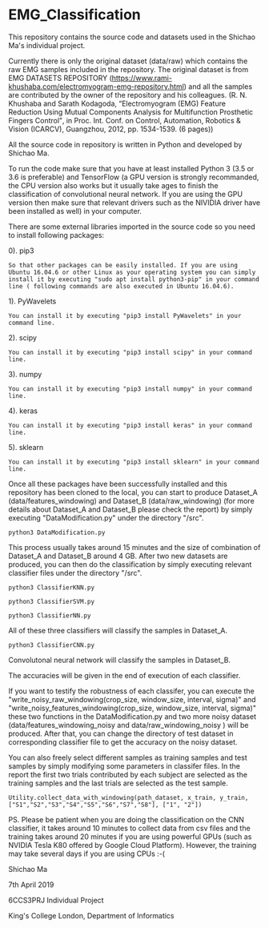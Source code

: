 # EMG_Classification

This repository contains the source code and datasets used in the Shichao Ma's individual project.

Currently there is only the original dataset (data/raw) which contains the raw EMG samples included in the repository. The original dataset is from EMG DATASETS REPOSITORY (https://www.rami-khushaba.com/electromyogram-emg-repository.html) and all the samples are contributed by the owner of the repository and his colleagues. (R. N. Khushaba and Sarath Kodagoda, “Electromyogram (EMG) Feature Reduction Using Mutual Components Analysis for Multifunction Prosthetic Fingers Control”‏, in Proc. Int. Conf. on Control, Automation, Robotics & Vision (ICARCV), Guangzhou, 2012, pp. 1534-1539. (6 pages)) 

All the source code in repository is written in Python and developed by Shichao Ma.

To run the code make sure that you have at least installed Python 3 (3.5 or 3.6 is preferable) and TensorFlow (a GPU version is strongly recommanded, the CPU version also works but it usually take ages to finish the classification of convolutional neural network. If you are using the GPU version then make sure that relevant drivers such as the NIVIDIA driver have been installed as well) in your computer.

There are some external libraries imported in the source code so you need to install following packages:

  0). pip3
  
    So that other packages can be easily installed. If you are using Ubuntu 16.04.6 or other Linux as your operating system you can simply install it by executing "sudo apt install python3-pip" in your command line ( following commands are also executed in Ubuntu 16.04.6).

  1). PyWavelets
  
    You can install it by executing "pip3 install PyWavelets" in your command line.
    
  2). scipy
  
    You can install it by executing "pip3 install scipy" in your command line.
    
  3). numpy
  
    You can install it by executing "pip3 install numpy" in your command line.
    
  4). keras
  
    You can install it by executing "pip3 install keras" in your command line.    
    
  5). sklearn
  
    You can install it by executing "pip3 install sklearn" in your command line. 
  
  
  
  Once all these packages have been successfully installed and this repository has been cloned to the local, you can start to produce Dataset_A (data/features_windowing) and Dataset_B (data/raw_windowing) (for more details about Dataset_A and Dataset_B please check the report) by simply executing "DataModification.py" under the directory "/src". 
  
    python3 DataModification.py
    
This process usually takes around 15 minutes and the size of combination of Dataset_A and Dataset_B around 4 GB. After two new datasets are produced, you can then do the classification by simply executing relevant classifier files under the directory "/src".

    python3 ClassifierKNN.py
    
    python3 ClassifierSVM.py
    
    python3 ClassifierNN.py
    
All of these three classifiers will classify the samples in Dataset_A.

    python3 ClassifierCNN.py
    
Convolutonal neural network will classify the samples in Dataset_B.

The accuracies will be given in the end of execution of each classifier.

If you want to testify the robustness of each classifer, you can execute the "write_noisy_raw_windowing(crop_size, window_size, interval, sigma)" and "write_noisy_features_windowing(crop_size, window_size, interval, sigma)" these two functions in the DataModification.py and two more noisy dataset (data/features_windowing_noisy and data/raw_windowing_noisy ) will be produced. After that, you can change the directory of test dataset in corresponding classifier file to get the accuracy on the noisy dataset.

You can also freely select different samples as training samples and test samples by simply modifying some parameters in classifer files. In the report the first two trials contributed by each subject are selected as the training samples and the last trials are selected as the test sample.

    Utility.collect_data_with_windowing(path_dataset, x_train, y_train, ["S1","S2","S3","S4","S5","S6","S7","S8"], ["1", "2"])

PS. Please be patient when you are doing the classification on the CNN classifier, it takes around 10 minutes to collect data from csv files and the training takes around 20 minutes if you are using powerful GPUs (such as NVIDIA Tesla K80 offered by Google Cloud Platform). However, the training may take several days if you are using CPUs :-(


Shichao Ma

7th April 2019

6CCS3PRJ Individual Project

King's College London, Department of Informatics





  

